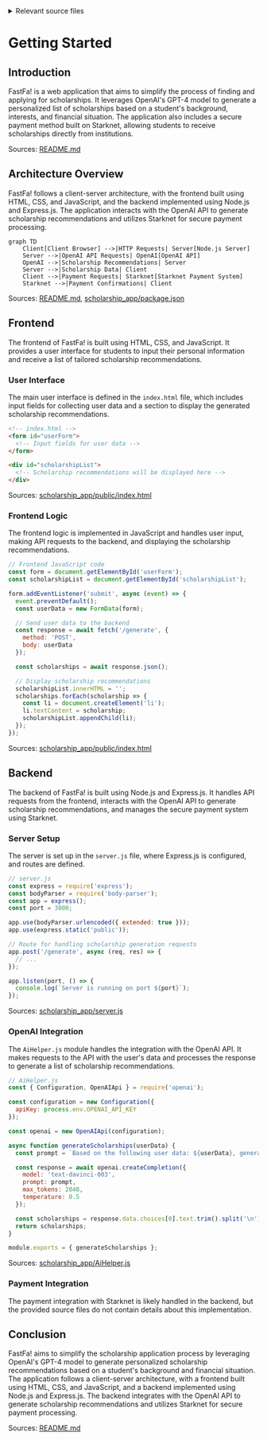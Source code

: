 <details>
<summary>Relevant source files</summary>

The following files were used as context for generating this wiki page:

- [README.md](https://github.com/agattani123/Fast-Fa/blob/master/README.md)
- [scholarship_app/package.json](https://github.com/agattani123/Fast-Fa/blob/master/scholarship_app/package.json)
- [scholarship_app/server.js](https://github.com/agattani123/Fast-Fa/blob/master/scholarship_app/server.js)
- [scholarship_app/AiHelper.js](https://github.com/agattani123/Fast-Fa/blob/master/scholarship_app/AiHelper.js)
- [scholarship_app/public/index.html](https://github.com/agattani123/Fast-Fa/blob/master/scholarship_app/public/index.html)

</details>

# Getting Started

## Introduction

FastFa! is a web application that aims to simplify the process of finding and applying for scholarships. It leverages OpenAI's GPT-4 model to generate a personalized list of scholarships based on a student's background, interests, and financial situation. The application also includes a secure payment method built on Starknet, allowing students to receive scholarships directly from institutions.

Sources: [README.md](https://github.com/agattani123/Fast-Fa/blob/master/README.md)

## Architecture Overview

FastFa! follows a client-server architecture, with the frontend built using HTML, CSS, and JavaScript, and the backend implemented using Node.js and Express.js. The application interacts with the OpenAI API to generate scholarship recommendations and utilizes Starknet for secure payment processing.

```mermaid
graph TD
    Client[Client Browser] -->|HTTP Requests| Server[Node.js Server]
    Server -->|OpenAI API Requests| OpenAI[OpenAI API]
    OpenAI -->|Scholarship Recommendations| Server
    Server -->|Scholarship Data| Client
    Client -->|Payment Requests| Starknet[Starknet Payment System]
    Starknet -->|Payment Confirmations| Client
```

Sources: [README.md](https://github.com/agattani123/Fast-Fa/blob/master/README.md), [scholarship_app/package.json](https://github.com/agattani123/Fast-Fa/blob/master/scholarship_app/package.json)

## Frontend

The frontend of FastFa! is built using HTML, CSS, and JavaScript. It provides a user interface for students to input their personal information and receive a list of tailored scholarship recommendations.

### User Interface

The main user interface is defined in the `index.html` file, which includes input fields for collecting user data and a section to display the generated scholarship recommendations.

```html
<!-- index.html -->
<form id="userForm">
  <!-- Input fields for user data -->
</form>

<div id="scholarshipList">
  <!-- Scholarship recommendations will be displayed here -->
</div>
```

Sources: [scholarship_app/public/index.html](https://github.com/agattani123/Fast-Fa/blob/master/scholarship_app/public/index.html)

### Frontend Logic

The frontend logic is implemented in JavaScript and handles user input, making API requests to the backend, and displaying the scholarship recommendations.

```javascript
// Frontend JavaScript code
const form = document.getElementById('userForm');
const scholarshipList = document.getElementById('scholarshipList');

form.addEventListener('submit', async (event) => {
  event.preventDefault();
  const userData = new FormData(form);

  // Send user data to the backend
  const response = await fetch('/generate', {
    method: 'POST',
    body: userData
  });

  const scholarships = await response.json();

  // Display scholarship recommendations
  scholarshipList.innerHTML = '';
  scholarships.forEach(scholarship => {
    const li = document.createElement('li');
    li.textContent = scholarship;
    scholarshipList.appendChild(li);
  });
});
```

Sources: [scholarship_app/public/index.html](https://github.com/agattani123/Fast-Fa/blob/master/scholarship_app/public/index.html)

## Backend

The backend of FastFa! is built using Node.js and Express.js. It handles API requests from the frontend, interacts with the OpenAI API to generate scholarship recommendations, and manages the secure payment system using Starknet.

### Server Setup

The server is set up in the `server.js` file, where Express.js is configured, and routes are defined.

```javascript
// server.js
const express = require('express');
const bodyParser = require('body-parser');
const app = express();
const port = 3000;

app.use(bodyParser.urlencoded({ extended: true }));
app.use(express.static('public'));

// Route for handling scholarship generation requests
app.post('/generate', async (req, res) => {
  // ...
});

app.listen(port, () => {
  console.log(`Server is running on port ${port}`);
});
```

Sources: [scholarship_app/server.js](https://github.com/agattani123/Fast-Fa/blob/master/scholarship_app/server.js)

### OpenAI Integration

The `AiHelper.js` module handles the integration with the OpenAI API. It makes requests to the API with the user's data and processes the response to generate a list of scholarship recommendations.

```javascript
// AiHelper.js
const { Configuration, OpenAIApi } = require('openai');

const configuration = new Configuration({
  apiKey: process.env.OPENAI_API_KEY
});

const openai = new OpenAIApi(configuration);

async function generateScholarships(userData) {
  const prompt = `Based on the following user data: ${userData}, generate a list of scholarships that would be suitable for this student.`;

  const response = await openai.createCompletion({
    model: 'text-davinci-003',
    prompt: prompt,
    max_tokens: 2048,
    temperature: 0.5
  });

  const scholarships = response.data.choices[0].text.trim().split('\n');
  return scholarships;
}

module.exports = { generateScholarships };
```

Sources: [scholarship_app/AiHelper.js](https://github.com/agattani123/Fast-Fa/blob/master/scholarship_app/AiHelper.js)

### Payment Integration

The payment integration with Starknet is likely handled in the backend, but the provided source files do not contain details about this implementation.

## Conclusion

FastFa! aims to simplify the scholarship application process by leveraging OpenAI's GPT-4 model to generate personalized scholarship recommendations based on a student's background and financial situation. The application follows a client-server architecture, with a frontend built using HTML, CSS, and JavaScript, and a backend implemented using Node.js and Express.js. The backend integrates with the OpenAI API to generate scholarship recommendations and utilizes Starknet for secure payment processing.

Sources: [README.md](https://github.com/agattani123/Fast-Fa/blob/master/README.md)
